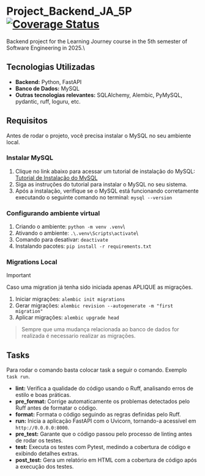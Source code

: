 # Project_Backend_JA_5P [![Coverage Status](https://coveralls.io/repos/github/YasminTrembulack/Project_Backend_JA_5P/badge.svg)](https://coveralls.io/github/YasminTrembulack/Project_Backend_JA_5P)
Backend project for the Learning Journey course in the 5th semester of Software Engineering in 2025.\
## Tecnologias Utilizadas
- **Backend:** Python, FastAPI
- **Banco de Dados:** MySQL
- **Outras tecnologias relevantes:** SQLAlchemy, Alembic, PyMySQL, pydantic, ruff, loguru, etc.

## Requisitos
Antes de rodar o projeto, você precisa instalar o MySQL no seu ambiente local.

### Instalar MySQL
1.  Clique no link abaixo para acessar um tutorial de instalação do MySQL: [Tutorial de Instalação do MySQL](https://www.youtube.com/watch?v=v8i2NgiM5pE)
2.  Siga as instruções do tutorial para instalar o MySQL no seu sistema.
3.  Após a instalação, verifique se o MySQL está funcionando corretamente executando o seguinte comando no terminal: `mysql --version`


### Configurando ambiente virtual
1.  Criando o ambiente: `python -m venv .venv`\
2.  Ativando o ambiente: `.\.venv\Scripts\activate`\
3.  Comando para desativar: `deactivate`
4.  Instalando pacotes: `pip install -r requirements.txt`

### Migrations Local
> [!IMPORTANT]
> Caso uma migration já tenha sido iniciada apenas APLIQUE as migrações.

1.  Iniciar migrações: `alembic init migrations`
2.  Gerar migrações: `alembic revision --autogenerate -m "first migration"`
3.  Aplicar migrações: `alembic upgrade head`

> Sempre que uma mudança relacionada ao banco de dados for realizada é necessario realizar as migrações.

## Tasks
Para rodar o comando basta colocar task a seguir o comando. Exemplo `task run`.
* **lint:** Verifica a qualidade do código usando o Ruff, analisando erros de estilo e boas práticas.
* **pre_format:** Corrige automaticamente os problemas detectados pelo Ruff antes de formatar o código.
* **format:** Formata o código seguindo as regras definidas pelo Ruff.
* **run:** Inicia a aplicação FastAPI com o Uvicorn, tornando-a acessível em `http://0.0.0.0:8000`.
* **pre_test:** Garante que o código passou pelo processo de linting antes de rodar os testes.
* **test:** Executa os testes com Pytest, medindo a cobertura de código e exibindo detalhes extras.
* **post_test:** Gera um relatório em HTML com a cobertura de código após a execução dos testes.
